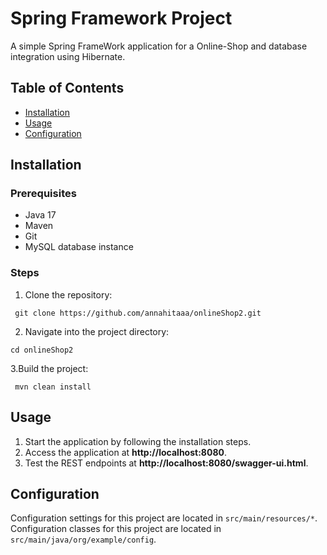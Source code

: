 # Spring Framework Project
A simple Spring FrameWork application for a Online-Shop and database integration using Hibernate.

## Table of Contents
- [Installation](#installation)
- [Usage](#usage)
- [Configuration](#configuration)


## Installation

### Prerequisites
- Java 17 
- Maven 
- Git
- MySQL database instance

### Steps
1. Clone the repository:
```
 git clone https://github.com/annahitaaa/onlineShop2.git

```
2. Navigate into the project directory:
```
cd onlineShop2

```
3.Build the project:
 ```
  mvn clean install
 ```

## Usage

1. Start the application by following the installation steps.
2. Access the application at **http://localhost:8080**.
3. Test the REST endpoints at **http://localhost:8080/swagger-ui.html**.

## Configuration

Configuration settings for this project are located in `src/main/resources/*`. 
Configuration classes for this project are located in `src/main/java/org/example/config`. 



